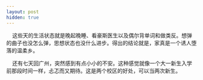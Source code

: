 ```yaml
---
layout: post
hidden: true
---
```

    这些天的生活状态就是晚起晚睡、看豪斯医生以及偶尔背单词和做类反。想弹的曲子也没怎么弹，思想状态也没什么进步。得出的结论就是，家真是一个诱人堕落的温柔乡。

    还有七天回广州，突然感到有点小小的不安。这种感觉就像一个大一新生入学前那段时间一样，忐忑而又期待。这是两个校区的好处，可以当两次新生。